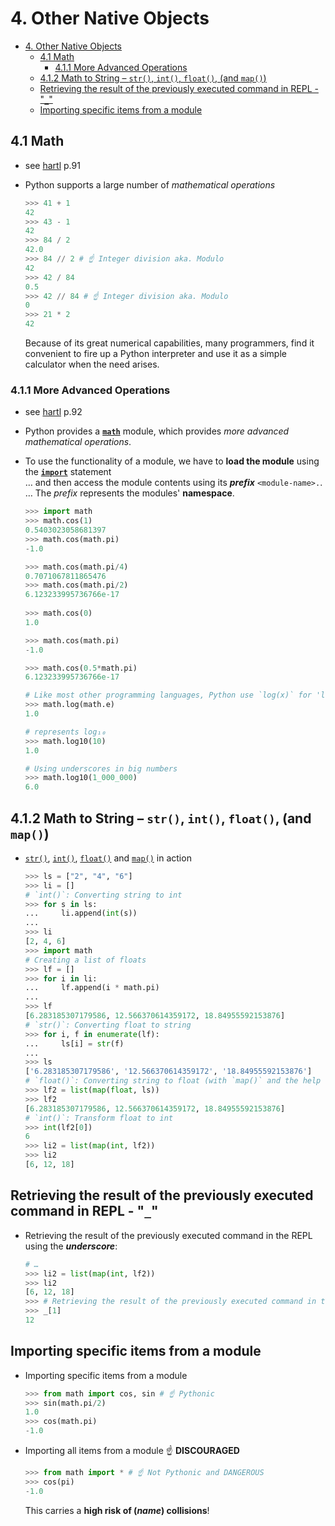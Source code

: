 # 4. Other Native Objects

- [4. Other Native Objects](#4-other-native-objects)
  - [4.1 Math](#41-math)
    - [4.1.1 More Advanced Operations](#411-more-advanced-operations)
  - [4.1.2 Math to String – `str()`, `int()`, `float()`, (and `map()`)](#412-math-to-string--str-int-float-and-map)
  - [Retrieving the result of the previously executed command in REPL - "**`_`**"](#retrieving-the-result-of-the-previously-executed-command-in-repl---_)
  - [Importing specific items from a module](#importing-specific-items-from-a-module)

## 4.1 Math

- see [hartl](../README.md#hartl) p.91

- Python supports a large number of *mathematical operations*

  ``` Python
  >>> 41 + 1
  42  
  >>> 43 - 1
  42  
  >>> 84 / 2
  42.0
  >>> 84 // 2 # ☝ Integer division aka. Modulo
  42  
  >>> 42 / 84
  0.5 
  >>> 42 // 84 # ☝ Integer division aka. Modulo
  0   
  >>> 21 * 2
  42
  ```

  Because of its great numerical capabilities, many programmers, find it convenient to fire up a Python interpreter and use it as a simple calculator when the need arises.

### 4.1.1 More Advanced Operations

- see [hartl](../README.md#hartl) p.92

- Python provides a [**`math`**](https://docs.python.org/3/library/math.html) module, which provides *more advanced mathematical operations*.

- To use the functionality of a module, we have to **load the module** using the [**`import`**](https://docs.python.org/3/reference/simple_stmts.html#import) statement  
  … and then access the module contents using its ***prefix*** `<module-name>.`.  
  … The *prefix* represents the modules' **namespace**.

  ``` Python
  >>> import math
  >>> math.cos(1)
  0.5403023058681397
  >>> math.cos(math.pi)
  -1.0
  
  >>> math.cos(math.pi/4)
  0.7071067811865476
  >>> math.cos(math.pi/2)
  6.123233995736766e-17
   
  >>> math.cos(0)
  1.0 
  
  >>> math.cos(math.pi)
  -1.0
  
  >>> math.cos(0.5*math.pi)
  6.123233995736766e-17
  
  # Like most other programming languages, Python use `log(x)` for 'ln x'
  >>> math.log(math.e)
  1.0 
  
  # represents log₁₀
  >>> math.log10(10) 
  1.0 
  
  # Using underscores in big numbers
  >>> math.log10(1_000_000)
  6.0 
  ```

## 4.1.2 Math to String – `str()`, `int()`, `float()`, (and `map()`)

- [`str()`](https://docs.python.org/3/library/functions.html#func-str), [`int()`](https://docs.python.org/3/library/functions.html#int), [`float()`](https://docs.python.org/3/library/functions.html#float) and [`map()`](https://docs.python.org/3/library/functions.html#map) in action

  ``` Python
  >>> ls = ["2", "4", "6"]
  >>> li = []
  # `int()`: Converting string to int
  >>> for s in ls:
  ...     li.append(int(s))
  ...     
  >>> li
  [2, 4, 6]
  >>> import math
  # Creating a list of floats
  >>> lf = []
  >>> for i in li:
  ...     lf.append(i * math.pi)
  ...     
  >>> lf
  [6.283185307179586, 12.566370614359172, 18.84955592153876]
  # `str()`: Converting float to string
  >>> for i, f in enumerate(lf):
  ...     ls[i] = str(f)
  ... 
  >>> ls
  ['6.283185307179586', '12.566370614359172', '18.84955592153876']
  # `float()`: Converting string to float (with `map()` and the help of Copilot)
  >>> lf2 = list(map(float, ls))
  >>> lf2
  [6.283185307179586, 12.566370614359172, 18.84955592153876]
  # `int()`: Transform float to int
  >>> int(lf2[0])
  6  
  >>> li2 = list(map(int, lf2))
  >>> li2
  [6, 12, 18]
  ```

## Retrieving the result of the previously executed command in REPL - "**`_`**"

- Retrieving the result of the previously executed command in the REPL using the ***underscore***:

  ``` Python
  # …
  >>> li2 = list(map(int, lf2))
  >>> li2
  [6, 12, 18]
  >>> # Retrieving the result of the previously executed command in the REPL
  >>> _[1]
  12  
  ```

## Importing specific items from a module

- Importing specific items from a module

  ``` Python
  >>> from math import cos, sin # ☝ Pythonic
  >>> sin(math.pi/2)
  1.0
  >>> cos(math.pi)
  -1.0
  ```

- Importing all items from a module ☝ **DISCOURAGED**

  ``` Python
  >>> from math import * # ☝ Not Pythonic and DANGEROUS
  >>> cos(pi)
  -1.0  
  ```

  This carries a **high risk of (*name*) collisions**!
